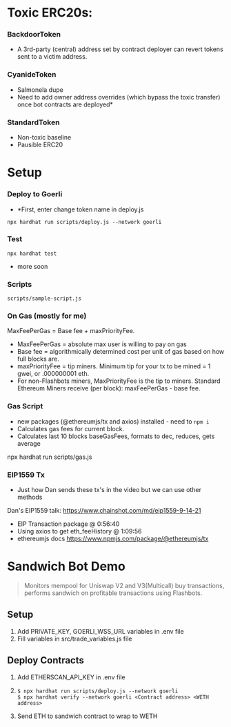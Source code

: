 # Toxic ERC20s:

### BackdoorToken

- A 3rd-party (central) address set by contract deployer can revert tokens sent to a victim address. 

### CyanideToken 

- Salmonela dupe
- Need to add owner address overrides (which bypass the toxic transfer) once bot contracts are deployed\*

### StandardToken

- Non-toxic baseline
- Pausible ERC20

# Setup

### Deploy to Goerli

- \*First, enter change token name in deploy.js

`npx hardhat run scripts/deploy.js --network goerli`

### Test

`npx hardhat test`

- more soon

### Scripts

`scripts/sample-script.js`










### On Gas (mostly for me)

MaxFeePerGas = Base fee + maxPriorityFee.

- MaxFeePerGas = absolute max user is willing to pay on gas
- Base fee = algorithmically determined cost per unit of gas based on how full blocks are.
- maxPriorityFee = tip miners. Minimum tip for your tx to be mined = 1 gwei, or .000000001 eth.
- For non-Flashbots miners, MaxPriorityFee is the tip to miners. Standard Ethereum Miners receive (per block): maxFeePerGas - base fee.

### Gas Script

- new packages (@ethereumjs/tx and axios) installed - need to `npm i`
- Calculates gas fees for current block.
- Calculates last 10 blocks baseGasFees, formats to dec, reduces, gets average

npx hardhat run scripts/gas.js

### EIP1559 Tx

- Just how Dan sends these tx's in the video but we can use other methods

Dan's EIP1559 talk: https://www.chainshot.com/md/eip1559-9-14-21

- EIP Transaction package @ 0:56:40
- Using axios to get eth_feeHistory @ 1:09:56
- ethereumjs docs https://www.npmjs.com/package/@ethereumjs/tx











# Sandwich Bot Demo
> Monitors mempool for Uniswap V2 and V3(Multicall) buy transactions, performs sandwich on profitable transactions using Flashbots.

## Setup
1. Add PRIVATE_KEY, GOERLI_WSS_URL variables in .env file
2. Fill variables in src/trade_variables.js file

## Deploy Contracts
1. Add ETHERSCAN_API_KEY in .env file
2. ```
   $ npx hardhat run scripts/deploy.js --network goerli
   $ npx hardhat verify --network goerli <Contract address> <WETH address> 
   ```
3. Send ETH to sandwich contract to wrap to WETH
